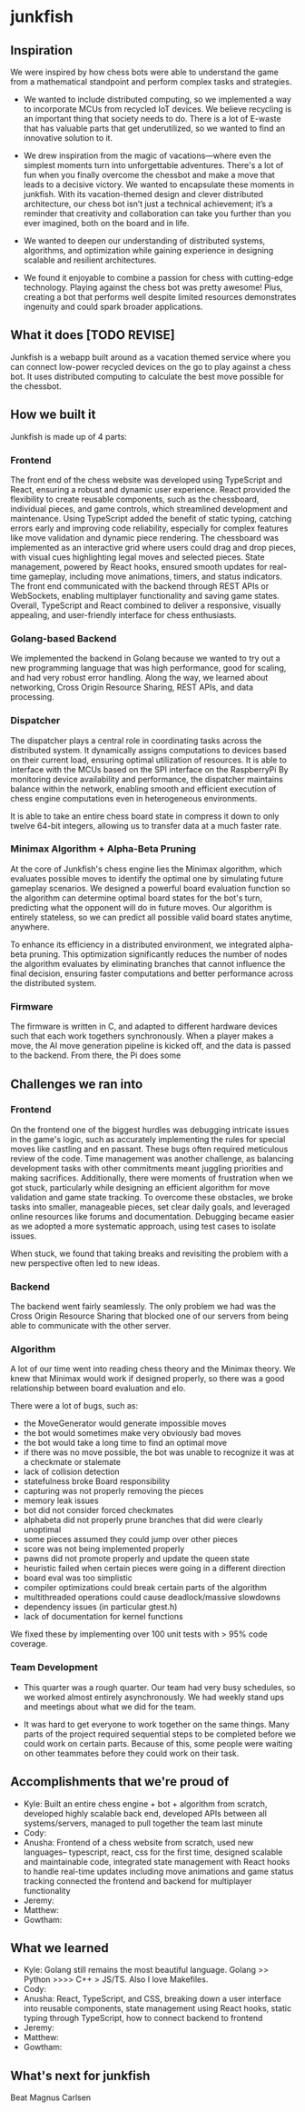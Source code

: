 # junkfish

## Inspiration

We were inspired by how chess bots were able to understand the game from a mathematical standpoint and perform complex tasks and strategies.

- We wanted to include distributed computing, so we implemented a way to incorporate MCUs from recycled IoT devices. We believe recycling is an important thing that society needs to do. There is a lot of E-waste that has valuable parts that get underutilized, so we wanted to find an innovative solution to it.

- We drew inspiration from the magic of vacations—where even the simplest moments turn into unforgettable adventures. There's a lot of fun when you finally overcome the chessbot and make a move that leads to a decisive victory. We wanted to encapsulate these moments in junkfish. With its vacation-themed design and clever distributed architecture, our chess bot isn’t just a technical achievement; it’s a reminder that creativity and collaboration can take you further than you ever imagined, both on the board and in life.

- We wanted to deepen our understanding of distributed systems, algorithms, and optimization while gaining experience in designing scalable and resilient architectures.

- We found it enjoyable to combine a passion for chess with cutting-edge technology. Playing against the chess bot was pretty awesome! Plus, creating a bot that performs well despite limited resources demonstrates ingenuity and could spark broader applications.

## What it does [TODO REVISE]

Junkfish is a webapp built around as a vacation themed service where you can connect low-power recycled devices on the go to play against a chess bot. It uses distributed computing to calculate the best move possible for the chessbot. 

## How we built it

Junkfish is made up of 4 parts:

### Frontend
The front end of the chess website was developed using TypeScript and React, ensuring a robust and dynamic user experience. React provided the flexibility to create reusable components, such as the chessboard, individual pieces, and game controls, which streamlined development and maintenance. Using TypeScript added the benefit of static typing, catching errors early and improving code reliability, especially for complex features like move validation and dynamic piece rendering. The chessboard was implemented as an interactive grid where users could drag and drop pieces, with visual cues highlighting legal moves and selected pieces. State management, powered by React hooks, ensured smooth updates for real-time gameplay, including move animations, timers, and status indicators. The front end communicated with the backend through REST APIs or WebSockets, enabling multiplayer functionality and saving game states. Overall, TypeScript and React combined to deliver a responsive, visually appealing, and user-friendly interface for chess enthusiasts.


### Golang-based Backend
We implemented the backend in Golang because we wanted to try out a new programming language that was high performance, good for scaling, and had very robust error handling. Along the way, we learned about networking, Cross Origin Resource Sharing, REST APIs, and data processing.

### Dispatcher
The dispatcher plays a central role in coordinating tasks across the distributed system. It dynamically assigns computations to devices based on their current load, ensuring optimal utilization of resources. It is able to interface with the MCUs based on the SPI interface on the RaspberryPi By monitoring device availability and performance, the dispatcher maintains balance within the network, enabling smooth and efficient execution of chess engine computations even in heterogeneous environments.

It is able to take an entire chess board state in compress it down to only twelve 64-bit integers, allowing us to transfer data at a much faster rate.

### Minimax Algorithm + Alpha-Beta Pruning
At the core of Junkfish's chess engine lies the Minimax algorithm, which evaluates possible moves to identify the optimal one by simulating future gameplay scenarios. We designed a powerful board evaluation function so the algorithm can determine optimal board states for the bot's turn, predicting what the opponent will do in future moves. Our algorithm is entirely stateless, so we can predict all possible valid board states anytime, anywhere.

To enhance its efficiency in a distributed environment, we integrated alpha-beta pruning. This optimization significantly reduces the number of nodes the algorithm evaluates by eliminating branches that cannot influence the final decision, ensuring faster computations and better performance across the distributed system. 

### Firmware 
The firmware is written in C, and adapted to different hardware devices such that each work togethers synchronously. When a player makes a move, the AI move generation pipeline is kicked off, and the data is passed to the backend. From there, the Pi does some

## Challenges we ran into

### Frontend
On the frontend one of the biggest hurdles was debugging intricate issues in the game's logic, such as accurately implementing the rules for special moves like castling and en passant. These bugs often required meticulous review of the code. Time management was another challenge, as balancing development tasks with other commitments meant juggling priorities and making sacrifices. Additionally, there were moments of frustration when we got stuck, particularly while designing an efficient algorithm for move validation and game state tracking. To overcome these obstacles, we broke tasks into smaller, manageable pieces, set clear daily goals, and leveraged online resources like forums and documentation. Debugging became easier as we adopted a more systematic approach, using test cases to isolate issues. 

When stuck, we found that taking breaks and revisiting the problem with a new perspective often led to new ideas.

### Backend
The backend went fairly seamlessly. The only problem we had was the Cross Origin Resource Sharing that blocked one of our servers from being able to communicate with the other server. 

### Algorithm
A lot of our time went into reading chess theory and the Minimax theory. We knew that Minimax would work if designed properly, so there was a good relationship between board evaluation and elo. 

There were a lot of bugs, such as:
- the MoveGenerator would generate impossible moves
- the bot would sometimes make very obviously bad moves
- the bot would take a long time to find an optimal move
- if there was no move possible, the bot was unable to recognize it was at a checkmate or stalemate
- lack of collision detection
- statefulness broke Board responsibility
- capturing was not properly removing the pieces
- memory leak issues
- bot did not consider forced checkmates
- alphabeta did not properly prune branches that did were clearly unoptimal
- some pieces assumed they could jump over other pieces
- score was not being implemented properly
- pawns did not promote properly and update the queen state
- heuristic failed when certain pieces were going in a different direction
- board eval was too simplistic
- compiler optimizations could break certain parts of the algorithm
- multithreaded operations could cause deadlock/massive slowdowns
- dependency issues (in particular gtest.h)
- lack of documentation for kernel functions

We fixed these by implementing over 100 unit tests with > 95% code coverage.


### Team Development
- This quarter was a rough quarter. Our team had very busy schedules, so we worked almost entirely asynchronously. We had weekly stand ups and meetings about what we did for the team.

- It was hard to get everyone to work together on the same things. Many parts of the project required sequential steps to be completed before we could work on certain parts. Because of this, some people were waiting on other teammates before they could work on their task. 

## Accomplishments that we're proud of

- Kyle: Built an entire chess engine + bot + algorithm from scratch, developed highly scalable back end, developed APIs between all systems/servers, managed to pull together the team last minute
- Cody: 
- Anusha: Frontend of a chess website from scratch, used new languages– typescript, react, css for the first time, designed scalable and maintainable code, integrated state management with React hooks to handle real-time updates including move animations and game status tracking connected the frontend and backend for multiplayer functionality
- Jeremy:
- Matthew:
- Gowtham:

## What we learned

- Kyle: Golang still remains the most beautiful language. Golang >> Python >>>> C++ > JS/TS. Also I love Makefiles.
- Cody:
- Anusha: React, TypeScript, and CSS, breaking down a user interface into reusable components, state management using React hooks, static typing through TypeScript, how to connect backend to frontend
- Jeremy:
- Matthew:
- Gowtham:

## What's next for junkfish

Beat Magnus Carlsen